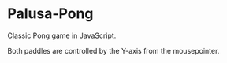 # Palusa-Pong


Classic Pong game in JavaScript.

Both paddles are controlled by the Y-axis from the mousepointer.
